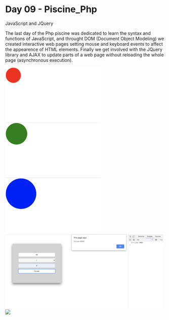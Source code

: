 # Day 09 - Piscine_Php

JavaScript and JQuery

The last day of the Php piscine was dedicated to learn the syntax and functions of JavaScript, and throught DOM (Document Object Modeling) we created interactive web pages setting mouse and keyboard events to affect the appearence of HTML elements. Finally we get involved with the JQuery library and AJAX to update parts of a web page without reloading the whole page (asynchronous execution).

<img src="../resources/images/balloon.png" width="300">
<img src="../resources/images/calc.png" width="500">
<img src="../resources/images/list.png" width="500">
